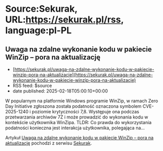 # Source:Sekurak, URL:https://sekurak.pl/rss, language:pl-PL

## Uwaga na zdalne wykonanie kodu w pakiecie WinZip – pora na aktualizację
 - [https://sekurak.pl/uwaga-na-zdalne-wykonanie-kodu-w-pakiecie-winzip-pora-na-aktualizacje](https://sekurak.pl/uwaga-na-zdalne-wykonanie-kodu-w-pakiecie-winzip-pora-na-aktualizacje)
 - RSS feed: $source
 - date published: 2025-02-18T05:00:10+00:00

<p>W popularnym na platformie Windows programie WinZip, w ramach Zero Day Initiative zgłoszona została podatność oznaczona symbolem CVE-2025-1240 i poziomie krytyczności 7,8. Występuje ona podczas przetwarzania archiwów 7Z i może prowadzić do wykonania kodu w kontekście użytkownika WinZipa. TLDR: Co prawda do wykorzystania podatności konieczna jest interakcja użytkownika, polegająca na...</p>
<p>Artykuł <a rel="nofollow" href="https://sekurak.pl/uwaga-na-zdalne-wykonanie-kodu-w-pakiecie-winzip-pora-na-aktualizacje/">Uwaga na zdalne wykonanie kodu w pakiecie WinZip &#8211; pora na aktualizację</a> pochodzi z serwisu <a rel="nofollow" href="https://sekurak.pl">Sekurak</a>.</p>

